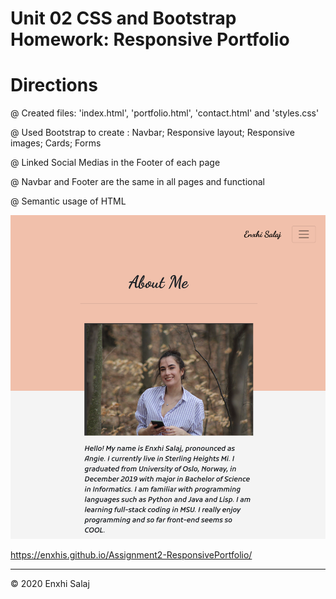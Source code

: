 
# Unit 02 CSS and Bootstrap Homework: Responsive Portfolio


# Directions

 @ Created files: 'index.html', 'portfolio.html', 'contact.html' and 'styles.css'
 
 @ Used Bootstrap to create : Navbar; Responsive layout; Responsive images; Cards; Forms
 
 @ Linked Social Medias in the Footer of each page
 
 @ Navbar and Footer are the same in all pages and functional
 
 @ Semantic usage of HTML
 
![AboutMe-Screenshot](/Assets/AboutMe-Screenshot.png)


 
 https://enxhis.github.io/Assignment2-ResponsivePortfolio/
______________________________________________________________
© 2020 Enxhi Salaj
